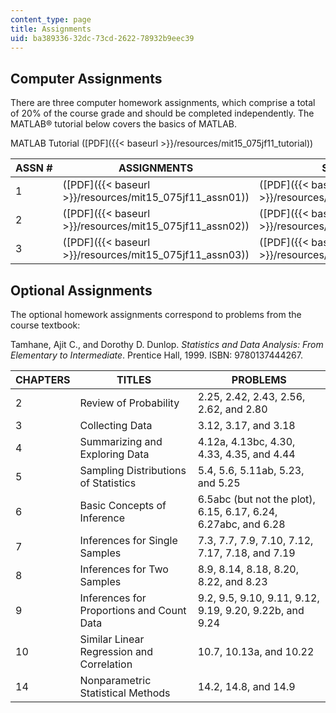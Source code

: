 ```yaml
---
content_type: page
title: Assignments
uid: ba389336-32dc-73cd-2622-78932b9eec39
---
```


Computer Assignments
--------------------

There are three computer homework assignments, which comprise a total of 20% of the course grade and should be completed independently. The MATLAB® tutorial below covers the basics of MATLAB.

MATLAB Tutorial ([PDF]({{< baseurl >}}/resources/mit15_075jf11_tutorial))

| ASSN # | ASSIGNMENTS | SOLUTIONS |
| --- | --- | --- |
| 1 | ([PDF]({{< baseurl >}}/resources/mit15_075jf11_assn01)) | ([PDF]({{< baseurl >}}/resources/mit15_075jf11_soln01)) |
| 2 | ([PDF]({{< baseurl >}}/resources/mit15_075jf11_assn02)) | ([PDF]({{< baseurl >}}/resources/mit15_075jf11_soln02)) |
| 3 | ([PDF]({{< baseurl >}}/resources/mit15_075jf11_assn03)) | ([PDF]({{< baseurl >}}/resources/mit15_075jf11_soln03)) 

Optional Assignments
--------------------

The optional homework assignments correspond to problems from the course textbook:

Tamhane, Ajit C., and Dorothy D. Dunlop. _Statistics and Data Analysis: From Elementary to Intermediate_. Prentice Hall, 1999. ISBN: 9780137444267.

| CHAPTERS | TITLES | PROBLEMS |
| --- | --- | --- |
| 2 | Review of Probability | 2.25, 2.42, 2.43, 2.56, 2.62, and 2.80 |
| 3 | Collecting Data | 3.12, 3.17, and 3.18 |
| 4 | Summarizing and Exploring Data | 4.12a, 4.13bc, 4.30, 4.33, 4.35, and 4.44 |
| 5 | Sampling Distributions of Statistics | 5.4, 5.6, 5.11ab, 5.23, and 5.25 |
| 6 | Basic Concepts of Inference | 6.5abc (but not the plot), 6.15, 6.17, 6.24, 6.27abc, and 6.28 |
| 7 | Inferences for Single Samples | 7.3, 7.7, 7.9, 7.10, 7.12, 7.17, 7.18, and 7.19 |
| 8 | Inferences for Two Samples | 8.9, 8.14, 8.18, 8.20, 8.22, and 8.23 |
| 9 | Inferences for Proportions and Count Data | 9.2, 9.5, 9.10, 9.11, 9.12, 9.19, 9.20, 9.22b, and 9.24 |
| 10 | Similar Linear Regression and Correlation | 10.7, 10.13a, and 10.22 |
| 14 | Nonparametric Statistical Methods | 14.2, 14.8, and 14.9